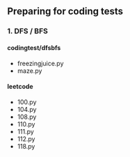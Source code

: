 ## Preparing for coding tests
### 1. DFS / BFS
#### codingtest/dfsbfs
- freezingjuice.py
- maze.py
#### leetcode
- 100.py
- 104.py
- 108.py
- 110.py
- 111.py
- 112.py
- 118.py

